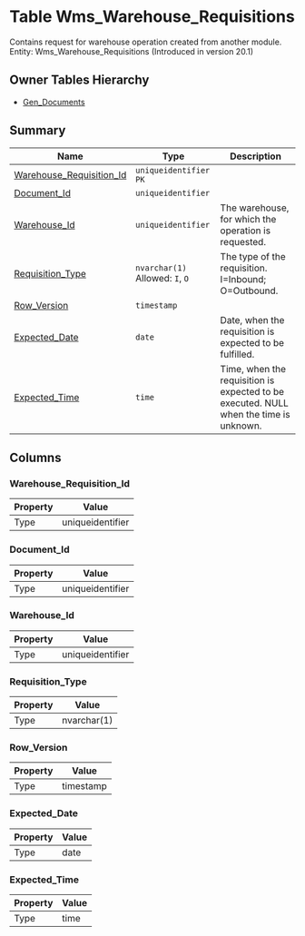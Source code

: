# Table Wms_Warehouse_Requisitions

Contains request for warehouse operation created from another module. Entity: Wms_Warehouse_Requisitions (Introduced in version 20.1)

## Owner Tables Hierarchy

* [Gen_Documents](Gen_Documents.md)

## Summary

| Name | Type | Description |
| - | - | --- |
|[Warehouse_Requisition_Id](#warehouse_requisition_id)|`uniqueidentifier` `PK`||
|[Document_Id](#document_id)|`uniqueidentifier` ||
|[Warehouse_Id](#warehouse_id)|`uniqueidentifier` |The warehouse, for which the operation is requested.|
|[Requisition_Type](#requisition_type)|`nvarchar(1)` Allowed: `I`, `O`|The type of the requisition. I=Inbound; O=Outbound.|
|[Row_Version](#row_version)|`timestamp` ||
|[Expected_Date](#expected_date)|`date` |Date, when the requisition is expected to be fulfilled.|
|[Expected_Time](#expected_time)|`time` |Time, when the requisition is expected to be executed. NULL when the time is unknown.|

## Columns

### Warehouse_Requisition_Id

| Property | Value |
| - | - |
|Type|uniqueidentifier|

### Document_Id

| Property | Value |
| - | - |
|Type|uniqueidentifier|

### Warehouse_Id

| Property | Value |
| - | - |
|Type|uniqueidentifier|

### Requisition_Type

| Property | Value |
| - | - |
|Type|nvarchar(1)|

### Row_Version

| Property | Value |
| - | - |
|Type|timestamp|

### Expected_Date

| Property | Value |
| - | - |
|Type|date|

### Expected_Time

| Property | Value |
| - | - |
|Type|time|


